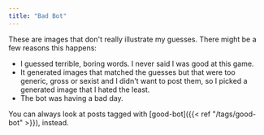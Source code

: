 ```yaml
---
title: "Bad Bot"
---
```


These are images that don't really illustrate my guesses. There might be a few reasons this happens:

- I guessed terrible, boring words. I never said I was good at this game.
- It generated images that matched the guesses but that were too generic, gross or sexist and I didn't want to post them, so I picked a generated image that I hated the least.
- The bot was having a bad day.

You can always look at posts tagged with [good-bot]({{< ref "/tags/good-bot" >}}), instead.
